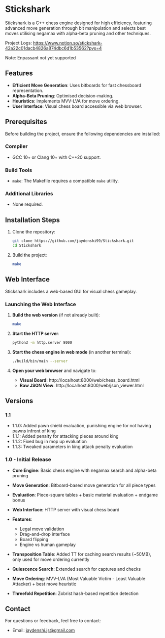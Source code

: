 # Stickshark

Stickshark is a C++ chess engine designed for high efficiency, featuring advanced move generation through bit manipulation and selects best moves utilising negamax with alpha-beta pruning and other techniques.

Project Logs: https://www.notion.so/stickshark-42a22c01dacb4826a874dbc6d1b53562?pvs=4

Note: Enpassant not yet supported

## Features
- **Efficient Move Generation**: Uses bitboards for fast chessboard representation.
- **Alpha-Beta Pruning**: Optimised decision-making.
- **Heuristics**: Implements MVV-LVA for move ordering.
- **User Interface**: Visual chess board accessible via web browser.


## Prerequisites

Before building the project, ensure the following dependencies are installed:

### Compiler
- GCC 10+ or Clang 10+ with C++20 support.

### Build Tools
- `make`: The Makefile requires a compatible `make` utility.

### Additional Libraries
- None required.

## Installation Steps

1. Clone the repository:
   ```bash
   git clone https://github.com/jaydenshi99/Stickshark.git
   cd Stickshark
   ```

2. Build the project:
   ```bash
   make
   ```


## Web Interface

Stickshark includes a web-based GUI for visual chess gameplay.

### Launching the Web Interface

1. **Build the web version** (if not already built):
   ```bash
   make
   ```

2. **Start the HTTP server**:
   ```bash
   python3 -m http.server 8000
   ```

3. **Start the chess engine in web mode** (in another terminal):
   ```bash
   ./build/bin/main --server
   ```

4. **Open your web browser** and navigate to:
   - **Visual Board**: http://localhost:8000/web/chess_board.html
   - **Raw JSON View**: http://localhost:8000/web/json_viewer.html

## Versions

### 1.1
- 1.1.0: Added pawn shield evaluation, punishing engine for not having pawns infront of king
- 1.1.1: Added penalty for attacking pieces around king
- 1.1.2: Fixed bug in mop up evaluation
- 1.1.3: Tweaked parameters in king attack penalty evaluation

### 1.0 - Initial Release
- **Core Engine**: Basic chess engine with negamax search and alpha-beta pruning
- **Move Generation**: Bitboard-based move generation for all piece types
- **Evaluation**: Piece-square tables + basic material evaluation + endgame bonus
- **Web Interface**: HTTP server with visual chess board
- **Features**: 
  - Legal move validation
  - Drag-and-drop interface
  - Board flipping
  - Engine vs human gameplay

- **Transposition Table**: Added TT for caching search results (~50MB), only used for move ordering currently
- **Quiescence Search**: Extended search for captures and checks
- **Move Ordering**: MVV-LVA (Most Valuable Victim - Least Valuable Attacker) + best move heuristic
- **Threefold Repetition**: Zobrist hash-based repetition detection

## Contact
For questions or feedback, feel free to contact:
- Email: jaydenshi.js@gmail.com
